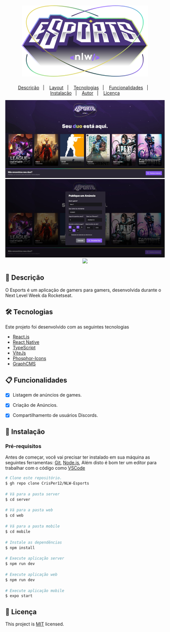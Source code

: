 <h1 align="center">
  <img width="400px" src="https://github.com/CrisPer12/NLW-Esports/blob/main/web/src/assets/logo-nlw-esports.svg" />
  <br />
</h1>
<p align="center">
  <a href="#page_facing_up-descrição">Descrição</a>&nbsp;&nbsp;&nbsp;|&nbsp;&nbsp;&nbsp;
  <a href="#art-Layout">Layout</a>&nbsp;&nbsp;&nbsp;|&nbsp;&nbsp;&nbsp;
  <a href="#-tecnologias">Tecnologias</a>&nbsp;&nbsp;&nbsp;|&nbsp;&nbsp;&nbsp;
  <a href="#clipboard-Funcionalidades">Funcionalidades</a>&nbsp;&nbsp;&nbsp;|&nbsp;&nbsp;&nbsp;
  <a href="#closed_book-instalação">Instalação</a>&nbsp;&nbsp;&nbsp;|&nbsp;&nbsp;&nbsp;
  <a href="#man-Autor">Autor</a>&nbsp;&nbsp;&nbsp;|&nbsp;&nbsp;&nbsp;
  <a href="#memo-Licença">Licença</a>
</p>


<div align="center">
  <img  width="700px" src="https://github.com/CrisPer12/NLW-Esports/blob/main/home.JPG" />
  <img  width="700px" src="https://github.com/CrisPer12/NLW-Esports/blob/main/modal.JPG" />
  <img  width="400px" src="https://github.com/CrisPer12/NLW-Esports/blob/main/Record_2022-11-10-10-23-09_AdobeExpress.gif" />
</div>

## :page_facing_up: Descrição
O Esports é um aplicação de gamers para gamers, desenvolvida durante o Next Level Week da Rocketseat.


## 🛠 Tecnologias
Este projeto foi desenvolvido com as seguintes tecnologias

- [React.js](https://pt-br.reactjs.org/)
- [React Native](https://reactnative.dev/)
- [TypeScript](https://www.typescriptlang.org/)
- [ViteJs](https://vitejs.dev/guide/)
- [Phosphor-Icons](https://phosphoricons.com/)
- [GraphCMS](https://graphcms.com/)

## :clipboard: Funcionalidades
- [x] Listagem de anúncios de games.
- [x] Criação de Anúncios.
- [x] Compartilhamento de usuários Discords.


## :closed_book: Instalação

### Pré-requisitos
Antes de começar, você vai precisar ter instalado em sua máquina as seguintes ferramentas:
[Git](https://git-scm.com), [Node.js](https://nodejs.org/en/), Além disto é bom ter um editor para trabalhar com o código como [VSCode](https://code.visualstudio.com/)

```bash
# Clone este repositório.
$ gh repo clone CrisPer12/NLW-Esports

# Vá para a pasta server
$ cd server

# Vá para a pasta web
$ cd web

# Vá para a pasta mobile
$ cd mobile

# Instale as dependências
$ npm install 

# Execute aplicação server
$ npm run dev

# Execute aplicação web
$ npm run dev

# Execute aplicação mobile
$ expo start


```



## :memo: Licença

This project is [MIT](./LICENSE.txt) licensed.
